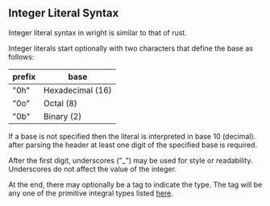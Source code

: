 ## Integer Literal Syntax

Integer literal syntax in wright is similar to that of rust.

Integer literals start optionally with two characters that define the
base as follows:

| prefix | base |
|---|---
| "0h" | Hexadecimal (16)
| "0o" | Octal (8)
| "0b" | Binary (2)

If a base is not specified then the literal is interpreted in base 10 (decimal).
after parsing the header at least one digit of the specified base is required.

After the first digit, underscores ("\_") may be used for style or readability.
Underscores do not affect the value of the integer.

At the end, there may optionally be a tag to indicate the type. The
tag will be any one of the primitive integral types listed
[here](https://github.com/Wright-Language-Developers/docs/blob/master/syntax/types/primitives.md#integer-types).
